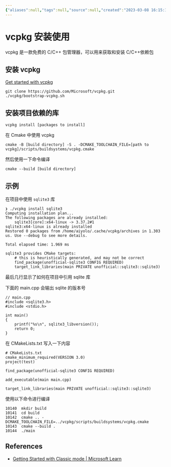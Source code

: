 ```yaml
---
{"aliases":null,"tags":null,"source":null,"created":"2023-03-08 16:15:17","updated":"2023-03-08 16:15:17","uid":null,"title":"vcpkg 安装使用","dg-publish":true,"permalink":"/Pages/vcpkg 安装使用/","dgPassFrontmatter":true,"noteIcon":""}
---
```



# vcpkg 安装使用

vcpkg 是一款免费的 C/C++ 包管理器，可以用来获取和安装 C/C++依赖包

## 安装 vcpkg

[Get started with vcpkg](https://vcpkg.io/en/getting-started.html)
```
git clone https://github.com/Microsoft/vcpkg.git
./vcpkg/bootstrap-vcpkg.sh
```

## 安装项目依赖的库

```
vcpkg install [packages to install]
```

在 Cmake 中使用 vcpkg
```
cmake -B [build directory] -S . -DCMAKE_TOOLCHAIN_FILE=[path to vcpkg]/scripts/buildsystems/vcpkg.cmake
```

然后使用一下命令编译
```
cmake --build [build directory]
```

## 示例

在项目中使用 `sqlite3` 库
```
❯ ./vcpkg install sqlite3
Computing installation plan...
The following packages are already installed:
    sqlite3[core]:x64-linux -> 3.37.2#1
sqlite3:x64-linux is already installed
Restored 0 packages from /home/aiyolo/.cache/vcpkg/archives in 1.303 us. Use --debug to see more details.

Total elapsed time: 1.969 ms

sqlite3 provides CMake targets:
    # this is heuristically generated, and may not be correct
    find_package(unofficial-sqlite3 CONFIG REQUIRED)
    target_link_libraries(main PRIVATE unofficial::sqlite3::sqlite3)
```

最后几行显示了如何在项目中引用 sqlite 库

下面的 main.cpp 会输出 sqlite 的版本号
```
// main.cpp
#include <sqlite3.h>
#include <stdio.h>

int main()
{
    printf("%s\n", sqlite3_libversion());
    return 0;
}
```

在 CMakeLists.txt 写入一下内容
```
# CMakeLists.txt
cmake_minimum_required(VERSION 3.0)
project(test)

find_package(unofficial-sqlite3 CONFIG REQUIRED)

add_executable(main main.cpp)

target_link_libraries(main PRIVATE unofficial::sqlite3::sqlite3)
```

使用以下命令进行编译

```
10140  mkdir build
10141  cd build
10142  cmake .. -DCMAKE_TOOLCHAIN_FILE=../vcpkg/scripts/buildsystems/vcpkg.cmake
10143  cmake --build .
10144  ./main
```

## References
- [Getting Started with Classic mode | Microsoft Learn](https://learn.microsoft.com/zh-cn/vcpkg/examples/installing-and-using-packages)